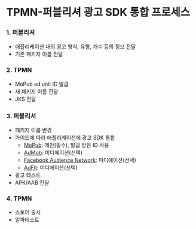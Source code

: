 # TPMN-퍼블리셔 광고 SDK 통합 프로세스

### 1. 퍼블리셔
- 애플리케이션 내의 광고 형식, 유형, 개수 등의 정보 전달
- 기존 패키지 이름 전달

### 2. TPMN
- MoPub ad unit ID 발급
- 새 패키지 이름 전달
- JKS 전달

### 3. 퍼블리셔
- 패키지 이름 변경
- 가이드에 따라 애플리케이션에 광고 SDK 통합
    +  [MoPub](https://github.com/tpmn/mopub-android-tpmn-guide/tree/master/mopub): 메인(필수), 발급 받은 ID 사용
    + [AdMob](https://github.com/tpmn/mopub-android-tpmn-guide/tree/master/admob): 미디에이션(선택)
    + [Facebook Audience Network](https://github.com/tpmn/mopub-android-tpmn-guide/tree/master/facebookaudiencenetwork): 미디에이션(선택)
    + [AdFit](https://github.com/tpmn/mopub-android-mediation-custom/tree/master/adfit): 미디에이션(선택)
- 광고 테스트
- APK/AAB 전달

### 4. TPMN
- 스토어 출시
- 알파테스트
